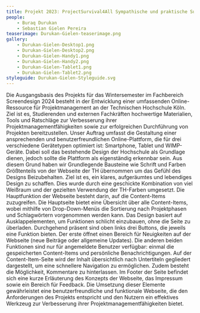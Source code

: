 ```yaml
---
title: Projekt 2023: ProjectSurvival4All Sympathische und praktische Survival Tipps für die Projektarbeit im Studium und darüber hinaus
people:
    - Buraq Durukan
    - Sebastian Gielen Pereira
teaserimage: Durukan-Gielen-teaserimage.png
gallery:
    - Durukan-Gielen-Desktop1.png
    - Durukan-Gielen-Desktop2.png
    - Durukan-Gielen-Handy1.png
    - Durukan-Gielen-Handy2.png
    - Durukan-Gielen-Tablet1.png
    - Durukan-Gielen-Tablet2.png
styleguide: Durukan-Gielen-Styleguide.svg
---
```

Die Ausgangsbasis des Projekts für das Wintersemester im Fachbereich Screendesign 2024 besteht in der Entwicklung einer umfassenden Online-Ressource für Projektmanagement an der Technischen Hochschule Köln.  Ziel ist es, Studierenden und externen Fachkräften hochwertige Materialien, Tools und Ratschläge zur Verbesserung ihrer Projektmanagementfähigkeiten sowie zur erfolgreichen Durchführung von Projekten bereitzustellen.
Unser Auftrag umfasst die Gestaltung einer ansprechenden und benutzerfreundlichen Online-Plattform, die für drei verschiedene Gerätetypen optimiert ist: Smartphone, Tablet und WIMP-Geräte. Dabei soll das bestehende Design der Hochschule als Grundlage dienen, jedoch sollte die Plattform als eigenständig erkennbar sein. Aus diesem Grund haben wir Grundlegende Bausteine wie Schrift und Farben Größtenteils von der Webseite der TH übernommen um das Gefühl des Designs Beizubehalten.
Ziel ist es, ein klares, aufgeräumtes und lebendiges Design zu schaffen. Dies wurde durch eine geschickte Kombination von viel Weißraum und der gezielten Verwendung der TH-Farben umgesetzt.
Die Hauptfunktion der Webseite besteht darin, auf die Content-Items zuzugreifen. Die Hauptseite bietet eine Übersicht über alle Content-Items, wobei mithilfe von Drop-Down-Menüs die Sortierung nach Projektphasen und Schlagwörtern vorgenommen werden kann. Das Design basiert auf Ausklappelementen, um Funktionen schlicht einzubauen, ohne die Seite zu überladen.
Durchgehend präsent sind oben links drei Buttons, die jeweils eine Funktion bieten. Der erste öffnet einen Bereich für Neuigkeiten auf der Webseite (neue Beiträge oder allgemeine Updates). Die anderen beiden Funktionen sind nur für angemeldete Benutzer verfügbar: einmal die gespeicherten Content-Items und persönliche Benachrichtigungen.
Auf der Content-Item-Seite wird der Inhalt übersichtlich nach Untertiteln gegliedert dargestellt, um eine schnellere Navigation zu ermöglichen. Zudem besteht die Möglichkeit, Kommentare zu hinterlassen.
Im Footer der Seite befindet sich eine kurze Erläuterung des Konzepts der Webseite, das Impressum sowie ein Bereich für Feedback.
Die Umsetzung dieser Elemente gewährleistet eine benutzerfreundliche und funktionale Webseite, die den Anforderungen des Projekts entspricht und den Nutzern ein effektives Werkzeug zur Verbesserung ihrer Projektmanagementfähigkeiten bietet.
